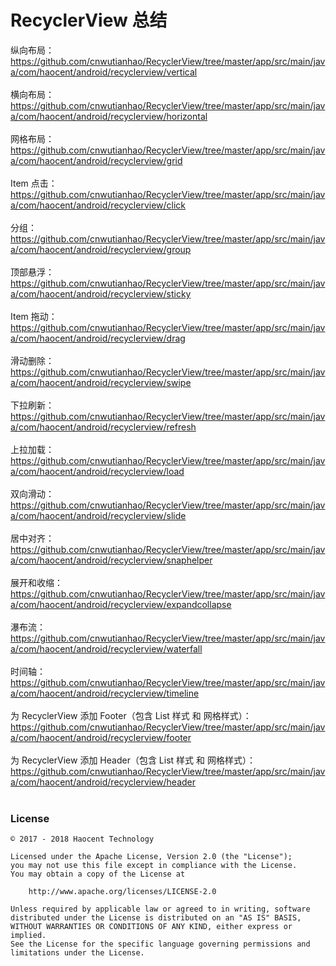 # RecyclerView 总结

纵向布局：
</br>https://github.com/cnwutianhao/RecyclerView/tree/master/app/src/main/java/com/haocent/android/recyclerview/vertical
</br>
</br>
横向布局：
</br>https://github.com/cnwutianhao/RecyclerView/tree/master/app/src/main/java/com/haocent/android/recyclerview/horizontal
</br>
</br>
网格布局：
</br>https://github.com/cnwutianhao/RecyclerView/tree/master/app/src/main/java/com/haocent/android/recyclerview/grid
</br>
</br>
Item 点击：
</br>https://github.com/cnwutianhao/RecyclerView/tree/master/app/src/main/java/com/haocent/android/recyclerview/click
</br>
</br>
分组：
</br>https://github.com/cnwutianhao/RecyclerView/tree/master/app/src/main/java/com/haocent/android/recyclerview/group
</br>
</br>
顶部悬浮：
</br>https://github.com/cnwutianhao/RecyclerView/tree/master/app/src/main/java/com/haocent/android/recyclerview/sticky
</br>
</br>
Item 拖动：
</br>https://github.com/cnwutianhao/RecyclerView/tree/master/app/src/main/java/com/haocent/android/recyclerview/drag
</br>
</br>
滑动删除：
</br>https://github.com/cnwutianhao/RecyclerView/tree/master/app/src/main/java/com/haocent/android/recyclerview/swipe
</br>
</br>
下拉刷新：
</br>https://github.com/cnwutianhao/RecyclerView/tree/master/app/src/main/java/com/haocent/android/recyclerview/refresh
</br>
</br>
上拉加载：
</br>https://github.com/cnwutianhao/RecyclerView/tree/master/app/src/main/java/com/haocent/android/recyclerview/load
</br>
</br>
双向滑动：
</br>https://github.com/cnwutianhao/RecyclerView/tree/master/app/src/main/java/com/haocent/android/recyclerview/slide
</br>
</br>
居中对齐：
</br>https://github.com/cnwutianhao/RecyclerView/tree/master/app/src/main/java/com/haocent/android/recyclerview/snaphelper
</br>
</br>
展开和收缩：
</br>https://github.com/cnwutianhao/RecyclerView/tree/master/app/src/main/java/com/haocent/android/recyclerview/expandcollapse
</br>
</br>
瀑布流：
</br>https://github.com/cnwutianhao/RecyclerView/tree/master/app/src/main/java/com/haocent/android/recyclerview/waterfall
</br>
</br>
时间轴：
</br>https://github.com/cnwutianhao/RecyclerView/tree/master/app/src/main/java/com/haocent/android/recyclerview/timeline
</br>
</br>
为 RecyclerView 添加 Footer（包含 List 样式 和 网格样式）：
</br>https://github.com/cnwutianhao/RecyclerView/tree/master/app/src/main/java/com/haocent/android/recyclerview/footer
</br>
</br>
为 RecyclerView 添加 Header（包含 List 样式 和 网格样式）：
</br>https://github.com/cnwutianhao/RecyclerView/tree/master/app/src/main/java/com/haocent/android/recyclerview/header
</br>
</br>

### License
```
© 2017 - 2018 Haocent Technology

Licensed under the Apache License, Version 2.0 (the "License");
you may not use this file except in compliance with the License.
You may obtain a copy of the License at

    http://www.apache.org/licenses/LICENSE-2.0

Unless required by applicable law or agreed to in writing, software
distributed under the License is distributed on an "AS IS" BASIS,
WITHOUT WARRANTIES OR CONDITIONS OF ANY KIND, either express or implied.
See the License for the specific language governing permissions and
limitations under the License.
```
